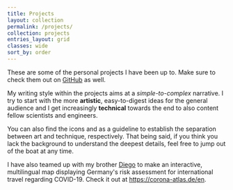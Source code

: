 ```yaml
---
title: Projects
layout: collection
permalink: /projects/
collection: projects
entries_layout: grid
classes: wide
sort_by: order
---
```


These are some of the personal projects I have been up to. Make sure to check them out on
[GitHub]({{site.github.owner_url}}) as well.

My writing style within the projects aims at a _simple-to-complex_ narrative.
I try to start with
the more **artistic**, easy-to-digest ideas for the general audience and I get increasingly **technical**
towards the end to also
content fellow scientists and engineers.

You can also find the icons
<i class="fas fa-palette"></i> and
<i class="fas fa-laptop-code"></i>
as a guideline to establish the separation between art and technique, respectively.
That being said, if you think you lack the background to understand the deepest details,
feel free to jump out of the boat at any time.

I have also teamed up with my brother [Diego](https://corona-atlas.de/)
to make an interactive, multilingual map displaying Germany's risk assessment
for international travel regarding COVID-19. Check it out at
https://corona-atlas.de/en.
